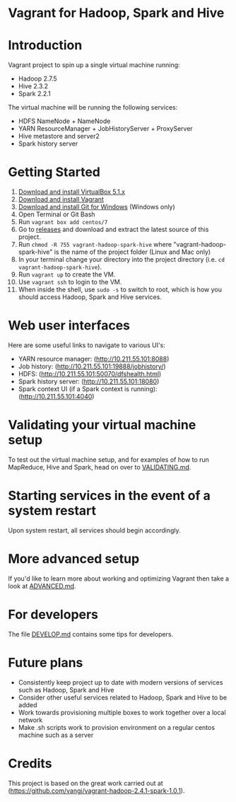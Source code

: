 Vagrant for Hadoop, Spark and Hive
==================================

# Introduction

Vagrant project to spin up a single virtual machine running:

* Hadoop 2.7.5
* Hive 2.3.2
* Spark 2.2.1

The virtual machine will be running the following services:

* HDFS NameNode + NameNode
* YARN ResourceManager + JobHistoryServer + ProxyServer
* Hive metastore and server2
* Spark history server

# Getting Started

1. [Download and install VirtualBox 5.1.x](https://www.virtualbox.org/wiki/Downloads)
2. [Download and install Vagrant](http://www.vagrantup.com/downloads.html)
3. [Download and install Git for Windows](https://git-scm.com/) (Windows only)
4. Open Terminal or Git Bash
5. Run ```vagrant box add centos/7```
6. Go to [releases](https://github.com/Tello-Wharton/vagrant-hadoop-spark-hive/releases) and download and extract the latest source of this project.
7. Run ```chmod -R 755 vagrant-hadoop-spark-hive``` where "vagrant-hadoop-spark-hive" is the name of the project folder (Linux and Mac only)
8. In your terminal change your directory into the project directory (i.e. `cd vagrant-hadoop-spark-hive`).
9. Run ```vagrant up``` to create the VM.
10. Use ```vagrant ssh``` to login to the VM.
11. When inside the shell, use ```sudo -s``` to switch to root, which is how you should access Hadoop, Spark and Hive services.

# Web user interfaces

Here are some useful links to navigate to various UI's:

* YARN resource manager:  (http://10.211.55.101:8088)
* Job history:  (http://10.211.55.101:19888/jobhistory/)
* HDFS: (http://10.211.55.101:50070/dfshealth.html)
* Spark history server: (http://10.211.55.101:18080)
* Spark context UI (if a Spark context is running): (http://10.211.55.101:4040)

# Validating your virtual machine setup

To test out the virtual machine setup, and for examples of how to run
MapReduce, Hive and Spark, head on over to [VALIDATING.md](VALIDATING.md).

# Starting services in the event of a system restart

Upon system restart, all services should begin accordingly.

# More advanced setup

If you'd like to learn more about working and optimizing Vagrant then
take a look at [ADVANCED.md](ADVANCED.md).

# For developers

The file [DEVELOP.md](DEVELOP.md) contains some tips for developers.

# Future plans
* Consistently keep project up to date with modern versions of services such as Hadoop, Spark and Hive
* Consider other useful services related to Hadoop, Spark and Hive to be added
* Work towards provisioning multiple boxes to work together over a local network
* Make .sh scripts work to provision environment on a regular centos machine such as a server

# Credits

This project is based on the great work carried out at
(https://github.com/vangj/vagrant-hadoop-2.4.1-spark-1.0.1).
